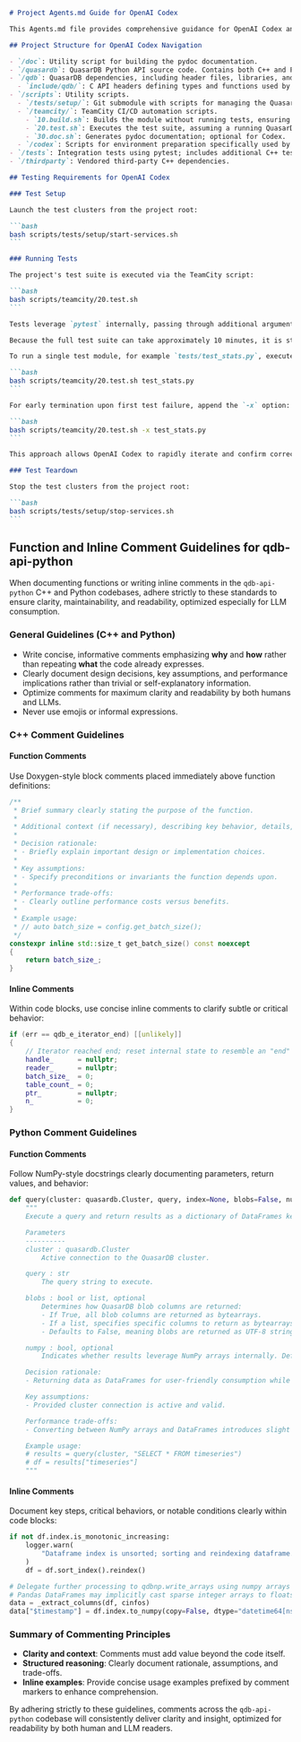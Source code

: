 ````markdown
# Project Agents.md Guide for OpenAI Codex

This Agents.md file provides comprehensive guidance for OpenAI Codex and other AI agents working with this codebase.

## Project Structure for OpenAI Codex Navigation

- `/doc`: Utility script for building the pydoc documentation.
- `/quasardb`: QuasarDB Python API source code. Contains both C++ and Python source code.
- `/qdb`: QuasarDB dependencies, including header files, libraries, and utilities. Do not modify.
  - `include/qdb/`: C API headers defining types and functions used by CGO.
- `/scripts`: Utility scripts.
  - `/tests/setup/`: Git submodule with scripts for managing the QuasarDB daemon lifecycle. Do **not** modify these scripts; updating the submodule is permitted.
  - `/teamcity/`: TeamCity CI/CD automation scripts.
    - `10.build.sh`: Builds the module without running tests, ensuring build validity.
    - `20.test.sh`: Executes the test suite, assuming a running QuasarDB daemon.
    - `30.doc.sh`: Generates pydoc documentation; optional for Codex.
  - `/codex`: Scripts for environment preparation specifically used by OpenAI Codex.
- `/tests`: Integration tests using pytest; includes additional C++ tests activated by `QDB_TESTS_ENABLED=1`.
- `/thirdparty`: Vendored third-party C++ dependencies.

## Testing Requirements for OpenAI Codex

### Test Setup

Launch the test clusters from the project root:

```bash
bash scripts/tests/setup/start-services.sh
```

### Running Tests

The project's test suite is executed via the TeamCity script:

```bash
bash scripts/teamcity/20.test.sh
```

Tests leverage `pytest` internally, passing through additional arguments as needed.

Because the full test suite can take approximately 10 minutes, it is strongly recommended that OpenAI Codex first runs individual test modules related specifically to recent changes, providing quicker feedback.

To run a single test module, for example `tests/test_stats.py`, execute:

```bash
bash scripts/teamcity/20.test.sh test_stats.py
```

For early termination upon first test failure, append the `-x` option:

```bash
bash scripts/teamcity/20.test.sh -x test_stats.py
```

This approach allows OpenAI Codex to rapidly iterate and confirm correctness without waiting for the full test suite.

### Test Teardown

Stop the test clusters from the project root:

```bash
bash scripts/tests/setup/stop-services.sh
```
````

## Function and Inline Comment Guidelines for qdb-api-python

When documenting functions or writing inline comments in the `qdb-api-python` C++ and Python codebases, adhere strictly to these standards to ensure clarity, maintainability, and readability, optimized especially for LLM consumption.

### General Guidelines (C++ and Python)

- Write concise, informative comments emphasizing **why** and **how** rather than repeating **what** the code already expresses.
- Clearly document design decisions, key assumptions, and performance implications rather than trivial or self-explanatory information.
- Optimize comments for maximum clarity and readability by both humans and LLMs.
- Never use emojis or informal expressions.

### C++ Comment Guidelines

#### Function Comments

Use Doxygen-style block comments placed immediately above function definitions:

```cpp
/**
 * Brief summary clearly stating the purpose of the function.
 *
 * Additional context (if necessary), describing key behavior, details, and intended use.
 *
 * Decision rationale:
 * - Briefly explain important design or implementation choices.
 *
 * Key assumptions:
 * - Specify preconditions or invariants the function depends upon.
 *
 * Performance trade-offs:
 * - Clearly outline performance costs versus benefits.
 *
 * Example usage:
 * // auto batch_size = config.get_batch_size();
 */
constexpr inline std::size_t get_batch_size() const noexcept
{
    return batch_size_;
}
```

#### Inline Comments

Within code blocks, use concise inline comments to clarify subtle or critical behavior:

```cpp
if (err == qdb_e_iterator_end) [[unlikely]]
{
    // Iterator reached end; reset internal state to resemble an "end" iterator.
    handle_      = nullptr;
    reader_      = nullptr;
    batch_size_  = 0;
    table_count_ = 0;
    ptr_         = nullptr;
    n_           = 0;
}
```

### Python Comment Guidelines

#### Function Comments

Follow NumPy-style docstrings clearly documenting parameters, return values, and behavior:

```python
def query(cluster: quasardb.Cluster, query, index=None, blobs=False, numpy=True):
    """
    Execute a query and return results as a dictionary of DataFrames keyed by table names.

    Parameters
    ----------
    cluster : quasardb.Cluster
        Active connection to the QuasarDB cluster.

    query : str
        The query string to execute.

    blobs : bool or list, optional
        Determines how QuasarDB blob columns are returned:
        - If True, all blob columns are returned as bytearrays.
        - If a list, specifies specific columns to return as bytearrays.
        - Defaults to False, meaning blobs are returned as UTF-8 strings.

    numpy : bool, optional
        Indicates whether results leverage NumPy arrays internally. Defaults to True.

    Decision rationale:
    - Returning data as DataFrames for user-friendly consumption while internally leveraging NumPy for efficiency.

    Key assumptions:
    - Provided cluster connection is active and valid.

    Performance trade-offs:
    - Converting between NumPy arrays and DataFrames introduces slight overhead but provides significant convenience.

    Example usage:
    # results = query(cluster, "SELECT * FROM timeseries")
    # df = results["timeseries"]
    """
```

#### Inline Comments

Document key steps, critical behaviors, or notable conditions clearly within code blocks:

```python
if not df.index.is_monotonic_increasing:
    logger.warn(
        "Dataframe index is unsorted; sorting and reindexing dataframe."
    )
    df = df.sort_index().reindex()

# Delegate further processing to qdbnp.write_arrays using numpy arrays directly.
# Pandas DataFrames may implicitly cast sparse integer arrays to floats, causing issues.
data = _extract_columns(df, cinfos)
data["$timestamp"] = df.index.to_numpy(copy=False, dtype="datetime64[ns]")
```

### Summary of Commenting Principles

- **Clarity and context**: Comments must add value beyond the code itself.
- **Structured reasoning**: Clearly document rationale, assumptions, and trade-offs.
- **Inline examples**: Provide concise usage examples prefixed by comment markers to enhance comprehension.

By adhering strictly to these guidelines, comments across the `qdb-api-python` codebase will consistently deliver clarity and insight, optimized for readability by both human and LLM readers.
